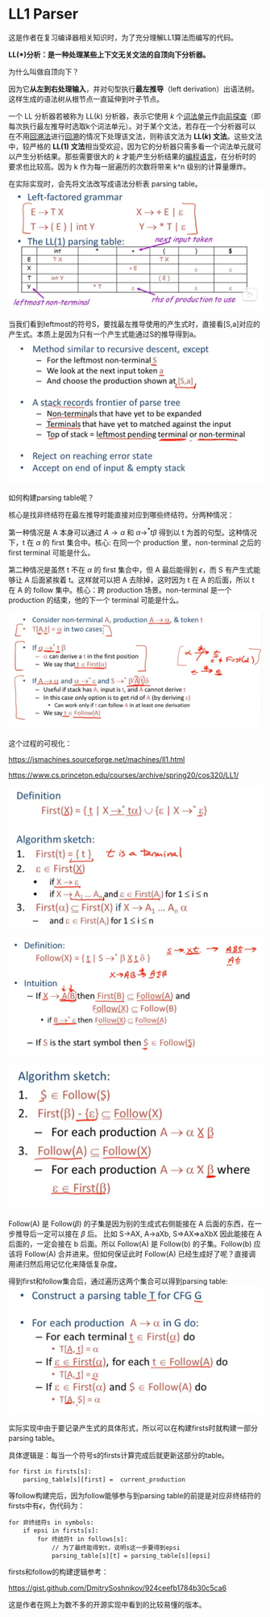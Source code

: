 # LL1 Parser

这是作者在复习编译器相关知识时，为了充分理解LL1算法而编写的代码。

**LL(*)分析：是一种处理某些上下文无关文法的自顶向下分析器。**

为什么叫做自顶向下？

因为它**从左到右处理输入**，并对句型执行**最左推导**（left derivation）出语法树。这样生成的语法树从根节点一直延伸到叶子节点。

一个 LL 分析器若被称为 LL(*k*) 分析器，表示它使用 *k* 个[词法单元](https://zh.wikipedia.org/w/index.php?title=%E8%AF%8D%E6%B3%95%E5%8D%95%E5%85%83&action=edit&redlink=1)作[向前探查](https://zh.wikipedia.org/w/index.php?title=%E5%90%91%E5%89%8D%E6%8E%A2%E6%9F%A5&action=edit&redlink=1)（即每次执行最左推导时选取k个词法单元）。对于某个文法，若存在一个分析器可以在不用[回溯法](https://zh.wikipedia.org/wiki/%E5%9B%9E%E6%BA%AF%E6%B3%95)进行[回溯](https://zh.wikipedia.org/wiki/%E5%9B%9E%E6%BA%AF)的情况下处理该文法，则称该文法为 **LL(*k*) 文法**。这些文法中，较严格的 **LL(1) 文法**相当受欢迎，因为它的分析器只需多看一个词法单元就可以产生分析结果。那些需要很大的 *k* 才能产生分析结果的[编程语言](https://zh.wikipedia.org/wiki/%E7%BC%96%E7%A8%8B%E8%AF%AD%E8%A8%80)，在分析时的要求也比较高。因为 k 作为每一层遍历的次数将带来 k^n 级别的计算量爆炸。

在实际实现时，会先将文法改写成语法分析表 parsing table。
![alt text](images/image.png)

当我们看到leftmost的符号S，要找最左推导使用的产生式时，直接看[S,a]对应的产生式。本质上是因为只有一个产生式能通过S的推导得到a。
![alt text](images/image1.png)

如何构建parsing table呢？

核心是找非终结符在最左推导时能直接对应到哪些终结符。分两种情况：

第一种情况是 A 本身可以通过 $A\rightarrow\alpha$ 和 $\alpha\rightarrow^* t\beta$ 得到以 t 为首的句型。这种情况下，t 在 $\alpha$ 的 first 集合中。核心: 在同一个 production 里，non-terminal 之后的 first terminal 可能是什么。

第二种情况是虽然 t 不在 $\alpha$ 的 first 集合中，但 A 最后能得到 $\epsilon$，而 S 有产生式能够让 A 后面紧挨着 t。这样就可以把 A 去除掉，这时因为 t 在 A 的后面，所以 t 在 A 的 follow 集中。核心：跨 production 场景。non-terminal 是一个 production 的结束，他的下一个 terminal 可能是什么。

![alt text](images/image2.png)

这个过程的可视化：

https://jsmachines.sourceforge.net/machines/ll1.html

https://www.cs.princeton.edu/courses/archive/spring20/cos320/LL1/

![alt text](images/image3.png)

![alt text](images/image4.png)

![alt text](images/image5.png)

Follow(A) 是 Follow($\beta$) 的子集是因为别的生成式右侧能接在 A 后面的东西，在一步推导后一定可以接在 $\beta$ 后。
比如 S→AX, A→aXb,
S⇒AX⇒aXbX
因此能接在 A 后面的，一定会接在 b 后面。所以 Follow(A) 是 Follow(b) 的子集。Follow(b) 应该将 Follow(A) 合并进来。但如何保证此时 Follow(A) 已经生成好了呢？直接调用递归然后用记忆化来降低复杂度。

得到first和follow集合后，通过遍历这两个集合可以得到parsing table:
![alt text](images/image6.png)

实际实现中由于要记录产生式的具体形式，所以可以在构建firsts时就构建一部分parsing table。

具体逻辑是：每当一个符号s的firsts计算完成后就更新这部分的table。

```
for first in firsts[s]:
	parsing_table[s][first] =  current_production
```

等follow构建完后，因为follow能够参与到parsing table的前提是对应非终结符的firsts中有$\epsilon$，伪代码为：
```
for 非终结符s in symbols:
	if epsi in firsts[s]:
		for 终结符t in follows[s]:
			// 为了最终能得到t，说明s这一步要得到epsi
			parsing_table[s][t] = parsing_table[s][epsi]
```

firsts和follow的构建逻辑参考：

https://gist.github.com/DmitrySoshnikov/924ceefb1784b30c5ca6

这是作者在网上为数不多的开源实现中看到的比较易懂的版本。